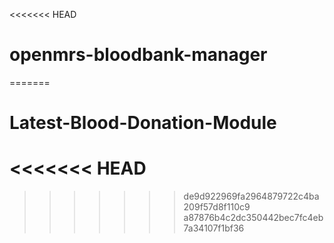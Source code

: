 <<<<<<< HEAD
# openmrs-bloodbank-manager
=======
# Latest-Blood-Donation-Module

<<<<<<< HEAD
=======
>>>>>>> de9d922969fa2964879722c4ba209f57d8f110c9
>>>>>>> a87876b4c2dc350442bec7fc4eb7a34107f1bf36
